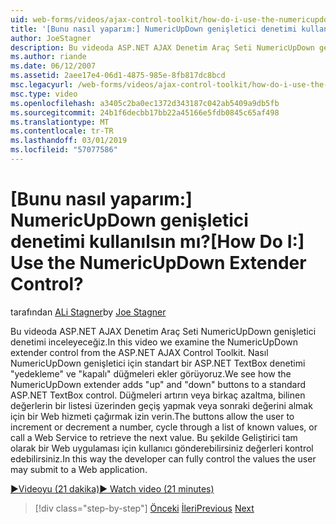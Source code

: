 ```yaml
---
uid: web-forms/videos/ajax-control-toolkit/how-do-i-use-the-numericupdown-extender-control
title: '[Bunu nasıl yaparım:] NumericUpDown genişletici denetimi kullanılsın mı? | Microsoft Docs'
author: JoeStagner
description: Bu videoda ASP.NET AJAX Denetim Araç Seti NumericUpDown genişletici denetimi inceleyeceğiz. NumericUpDown genişletici 'kurmak' ve 'Kapalı' ne ekler görüyoruz...
ms.author: riande
ms.date: 06/12/2007
ms.assetid: 2aee17e4-06d1-4875-985e-8fb817dc8bcd
msc.legacyurl: /web-forms/videos/ajax-control-toolkit/how-do-i-use-the-numericupdown-extender-control
msc.type: video
ms.openlocfilehash: a3405c2ba0ec1372d343187c042ab5409a9db5fb
ms.sourcegitcommit: 24b1f6decbb17bb22a45166e5fdb0845c65af498
ms.translationtype: MT
ms.contentlocale: tr-TR
ms.lasthandoff: 03/01/2019
ms.locfileid: "57077586"
---
```

<a name="how-do-i-use-the-numericupdown-extender-control"></a><span data-ttu-id="8b257-105">[Bunu nasıl yaparım:] NumericUpDown genişletici denetimi kullanılsın mı?</span><span class="sxs-lookup"><span data-stu-id="8b257-105">[How Do I:] Use the NumericUpDown Extender Control?</span></span>
====================
<span data-ttu-id="8b257-106">tarafından [ALi Stagner](https://github.com/JoeStagner)</span><span class="sxs-lookup"><span data-stu-id="8b257-106">by [Joe Stagner](https://github.com/JoeStagner)</span></span>

<span data-ttu-id="8b257-107">Bu videoda ASP.NET AJAX Denetim Araç Seti NumericUpDown genişletici denetimi inceleyeceğiz.</span><span class="sxs-lookup"><span data-stu-id="8b257-107">In this video we examine the NumericUpDown extender control from the ASP.NET AJAX Control Toolkit.</span></span> <span data-ttu-id="8b257-108">Nasıl NumericUpDown genişletici için standart bir ASP.NET TextBox denetimi "yedekleme" ve "kapalı" düğmeleri ekler görüyoruz.</span><span class="sxs-lookup"><span data-stu-id="8b257-108">We see how the NumericUpDown extender adds "up" and "down" buttons to a standard ASP.NET TextBox control.</span></span> <span data-ttu-id="8b257-109">Düğmeleri artırın veya birkaç azaltma, bilinen değerlerin bir listesi üzerinden geçiş yapmak veya sonraki değerini almak için bir Web hizmeti çağırmak izin verin.</span><span class="sxs-lookup"><span data-stu-id="8b257-109">The buttons allow the user to increment or decrement a number, cycle through a list of known values, or call a Web Service to retrieve the next value.</span></span> <span data-ttu-id="8b257-110">Bu şekilde Geliştirici tam olarak bir Web uygulaması için kullanıcı gönderebilirsiniz değerleri kontrol edebilirsiniz.</span><span class="sxs-lookup"><span data-stu-id="8b257-110">In this way the developer can fully control the values the user may submit to a Web application.</span></span>

[<span data-ttu-id="8b257-111">&#9654;Videoyu (21 dakika)</span><span class="sxs-lookup"><span data-stu-id="8b257-111">&#9654; Watch video (21 minutes)</span></span>](https://channel9.msdn.com/Blogs/ASP-NET-Site-Videos/how-do-i-use-the-numericupdown-extender-control)

> [!div class="step-by-step"]
> <span data-ttu-id="8b257-112">[Önceki](how-do-i-use-the-pagingbulletedlist-extender-control.md)
> [İleri](how-do-i-use-the-aspnet-ajax-validatorcallout-extender.md)</span><span class="sxs-lookup"><span data-stu-id="8b257-112">[Previous](how-do-i-use-the-pagingbulletedlist-extender-control.md)
[Next](how-do-i-use-the-aspnet-ajax-validatorcallout-extender.md)</span></span>

